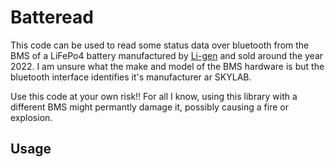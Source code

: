 # Batteread

This code can be used to read some status data over bluetooth from the BMS of a LiFePo4 battery manufactured by [Li-gen](https://www.li-gen.net/) and sold around the year 2022. I am unsure what the make and model of the BMS hardware is but the bluetooth interface identifies it's manufacturer ar SKYLAB.

Use this code at your own risk!! For all I know, using this library with a different BMS might permantly damage it, possibly causing a fire or explosion.

## Usage

